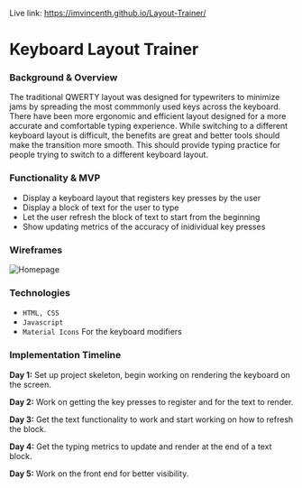 Live link: https://imvincenth.github.io/Layout-Trainer/

# Keyboard Layout Trainer

### Background & Overview

The traditional QWERTY layout was designed for typewriters to minimize jams
by spreading the most commmonly used keys across the keyboard. There have been more ergonomic 
and efficient layout designed for a more accurate and comfortable typing experience.
While switching to a different keyboard layout is difficult, the benefits are great and better tools should make the transition more smooth.
This should provide typing practice for people trying to switch to a different keyboard layout.


### Functionality & MVP
  - Display a keyboard layout that registers key presses by the user</li>
  - Display a block of text for the user to type</li>
  - Let the user refresh the block of text to start from the beginning</li>
  - Show updating metrics of the accuracy of inidividual key presses</li>


### Wireframes
![Homepage](https://user-images.githubusercontent.com/60524243/131963740-7ad78825-2fa5-40cd-b2ad-3971fb371714.png)

### Technologies
  - `HTML, CSS`
  - `Javascript`
  - `Material Icons` For the keyboard modifiers
 
 
### Implementation Timeline
**Day 1:** Set up project skeleton, begin working on rendering the keyboard on the screen.</p>
**Day 2:** Work on getting the key presses to register and for the text to render.</p>
**Day 3:** Get the text functionality to work and start working on how to refresh the block.</p>
**Day 4:** Get the typing metrics to update and render at the end of a text block.</p>
**Day 5:** Work on the front end for better visibility.</p>

